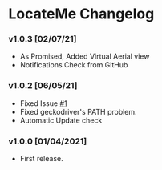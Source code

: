# LocateMe Changelog

### v1.0.3 [02/07/21]
  * As Promised, Added Virtual Aerial view
  * Notifications Check from GitHub

### v1.0.2 [06/05/21]
  * Fixed Issue [#1]
  * Fixed geckodriver's PATH problem.
  * Automatic Update check

### v1.0.0 [01/04/2021]
  * First release.

[#1]: https://github.com/v1s1t0r999/LocateMe/issues/1
